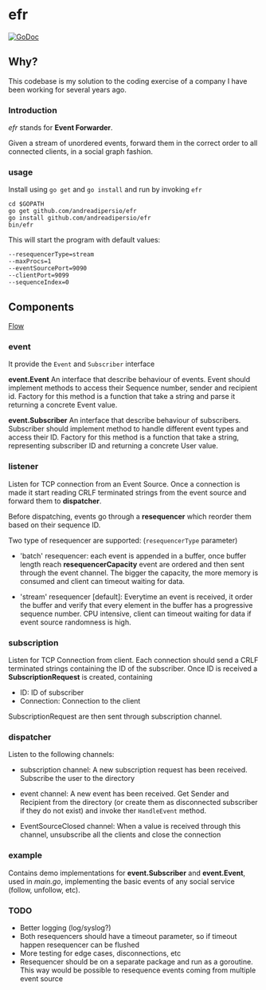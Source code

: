 efr
===

[![GoDoc](https://godoc.org/github.com/andreadipersio/efr?status.png)](https://godoc.org/github.com/andreadipersio/efr)

## Why?
This codebase is my solution to the coding exercise of a company I have been working for several years ago.

### Introduction

*efr* stands for **Event Forwarder**.

Given a stream of unordered events, forward them
in the correct order to all connected clients, in a social graph fashion.

### usage
Install using `go get` and `go install` and run by invoking `efr`

```shell
cd $GOPATH
go get github.com/andreadipersio/efr
go install github.com/andreadipersio/efr
bin/efr
```

This will start the program with default values:
```shell
--resequencerType=stream
--maxProcs=1
--eventSourcePort=9090
--clientPort=9099
--sequenceIndex=0
```

## Components

[Flow](https://www.dropbox.com/s/qe08veyzsurn0m1/eft-diagram.png)

### event
It provide the `Event` and `Subscriber` interface

**event.Event**
An interface that describe behaviour of events.
Event should implement methods to access their Sequence number,
sender and recipient id.
Factory for this method is a function that take a string and parse it 
returning a concrete Event value.

**event.Subscriber**
An interface that describe behaviour of subscribers.
Subscriber should implement method to handle different event types
and access their ID.
Factory for this method is a function that take a string, representing
subscriber ID and returning a concrete User value.

### listener
Listen for TCP connection from an Event Source.
Once a connection is made it start reading CRLF terminated strings from
the event source and forward them to **dispatcher**.

Before dispatching, events go through a **resequencer** which reorder them
based on their sequence ID.

Two type of resequencer are supported:
(`resequencerType` parameter)

- 'batch' resequencer: each event is appended in a buffer, once buffer length reach **resequencerCapacity**
event are ordered and then sent through the event channel.
The bigger the capacity, the more memory is consumed and client can timeout waiting
for data.

- 'stream' resequencer [default]: Everytime an event is received, it order the buffer and verify that every
element in the buffer has a progressive sequence number.
CPU intensive, client can timeout waiting for data if event source randomness is high.

### subscription
Listen for TCP Connection from client.
Each connection should send a CRLF terminated strings containing
the ID of the subscriber.
Once ID is received a **SubscriptionRequest** is created, containing

- ID: ID of subscriber
- Connection: Connection to the client

SubscriptionRequest are then sent through subscription channel.

### dispatcher
Listen to the following channels:

- subscription channel: A new subscription request has been received. Subscribe the user
to the directory 

- event channel: A new event has been received. Get Sender and Recipient from the directory (or create
them as disconnected subscriber if they do not exist) and invoke ther `HandleEvent` method.

- EventSourceClosed channel: When a value is received through this channel, unsubscribe all the clients
and close the connection

### example
Contains demo implementations for **event.Subscriber** and **event.Event**,
used in *main.go*, implementing the basic events of any social service (follow, unfollow, etc).

### TODO

- Better logging (log/syslog?)
- Both resequencers should have a timeout parameter, so if timeout happen resequencer can be flushed
- More testing for edge cases, disconnections, etc
- Resequencer should be on a separate package and run as a goroutine. This way would be possible to resequence events coming from multiple event source
